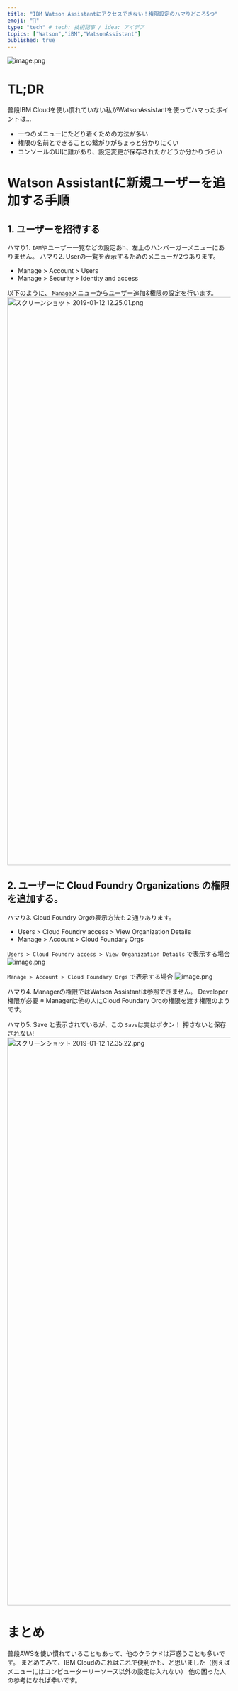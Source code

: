 ```yaml
---
title: "IBM Watson Assistantにアクセスできない！権限設定のハマりどころ5つ"
emoji: "🔖"
type: "tech" # tech: 技術記事 / idea: アイデア
topics: ["Watson","iBM","WatsonAssistant"]
published: true
---
```


![image.png](https://qiita-image-store.s3.amazonaws.com/0/96286/3e196d00-7cca-48d9-3280-26cd0f222aaa.png)

# TL;DR
普段IBM Cloudを使い慣れていない私がWatsonAssistantを使ってハマったポイントは...
* 一つのメニューにたどり着くための方法が多い
* 権限の名前とできることの繋がりがちょっと分かりにくい
* コンソールのUIに難があり、設定変更が保存されたかどうか分かりづらい

# Watson Assistantに新規ユーザーを追加する手順
## 1. ユーザーを招待する
ハマり1. `IAM`やユーザー一覧などの設定あh、左上のハンバーガーメニューにありません。
ハマり2. Userの一覧を表示するためのメニューが2つあります。
* Manage >  Account > Users
* Manage >  Security > Identity and access 

以下のように、 `Manage`メニューからユーザー追加&権限の設定を行います。
<img width="1279" alt="スクリーンショット 2019-01-12 12.25.01.png" src="https://qiita-image-store.s3.amazonaws.com/0/96286/05d5228c-9552-b842-a147-d7b26acb1823.png">

## 2. ユーザーに Cloud Foundry Organizations の権限を追加する。
ハマり3. Cloud Foundry Orgの表示方法も２通りあります。
* Users > Cloud Foundry access > View Organization Details
* Manage > Account > Cloud Foundary Orgs

`Users > Cloud Foundry access > View Organization Details` で表示する場合
![image.png](https://qiita-image-store.s3.amazonaws.com/0/96286/ae6ba217-e354-8d75-ab2d-60d75891b4f9.png)

`Manage > Account > Cloud Foundary Orgs` で表示する場合
![image.png](https://qiita-image-store.s3.amazonaws.com/0/96286/1837a05e-89fe-6dfd-6ebb-ef41072c5046.png)

ハマり4. Managerの権限ではWatson Assistantは参照できません。 Developer権限が必要
※ Managerは他の人にCloud Foundary Orgの権限を渡す権限のようです。

ハマり5. Save と表示されているが、この `Save`は実はボタン！ 押さないと保存されない!
<img width="1278" alt="スクリーンショット 2019-01-12 12.35.22.png" src="https://qiita-image-store.s3.amazonaws.com/0/96286/d08404a9-d18d-e394-c1fa-4f017830de08.png">

# まとめ
普段AWSを使い慣れていることもあって、他のクラウドは戸惑うことも多いです。
まとめてみて、IBM Cloudのこれはこれで便利かも、と思いました（例えばメニューにはコンピューターリーソース以外の設定は入れない）
他の困った人の参考になれば幸いです。 

